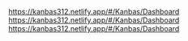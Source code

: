 https://kanbas312.netlify.app/#/Kanbas/Dashboard
https://kanbas312.netlify.app/#/Kanbas/Dashboard
https://kanbas312.netlify.app/#/Kanbas/Dashboard
